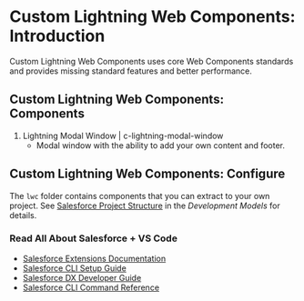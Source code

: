 # Custom Lightning Web Components: Introduction

Custom Lightning Web Components uses core Web Components standards and provides missing standard features and better performance.

## Custom Lightning Web Components: Components

1. Lightning Modal Window | c-lightning-modal-window
   - Modal window with the ability to add your own content and footer.

## Custom Lightning Web Components: Configure

The `lwc` folder contains components that you can extract to your own project. See [Salesforce Project Structure](https://developer.salesforce.com/tools/vscode/en/user-guide/development-models) in the _Development Models_ for details.

### Read All About Salesforce + VS Code

- [Salesforce Extensions Documentation](https://developer.salesforce.com/tools/vscode/)
- [Salesforce CLI Setup Guide](https://developer.salesforce.com/docs/atlas.en-us.sfdx_setup.meta/sfdx_setup/sfdx_setup_intro.htm)
- [Salesforce DX Developer Guide](https://developer.salesforce.com/docs/atlas.en-us.sfdx_dev.meta/sfdx_dev/sfdx_dev_intro.htm)
- [Salesforce CLI Command Reference](https://developer.salesforce.com/docs/atlas.en-us.sfdx_cli_reference.meta/sfdx_cli_reference/cli_reference.htm)
